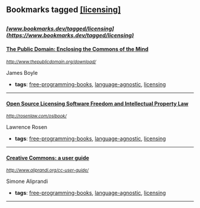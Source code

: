 ## Bookmarks tagged [[licensing]](https://www.bookmarks.dev?q=[licensing])

_<sup><sup>[www.bookmarks.dev/tagged/licensing](https://www.bookmarks.dev/tagged/licensing)</sup></sup>_
---
#### [The Public Domain: Enclosing the Commons of the Mind](http://www.thepublicdomain.org/download/)
_<sup>http://www.thepublicdomain.org/download/</sup>_

James Boyle
* **tags**: [free-programming-books](../tagged/free-programming-books.md), [language-agnostic](../tagged/language-agnostic.md), [licensing](../tagged/licensing.md)
---
#### [Open Source Licensing Software Freedom and Intellectual Property Law](http://rosenlaw.com/oslbook/)
_<sup>http://rosenlaw.com/oslbook/</sup>_

Lawrence Rosen
* **tags**: [free-programming-books](../tagged/free-programming-books.md), [language-agnostic](../tagged/language-agnostic.md), [licensing](../tagged/licensing.md)
---
#### [Creative Commons: a user guide](http://www.aliprandi.org/cc-user-guide/)
_<sup>http://www.aliprandi.org/cc-user-guide/</sup>_

Simone Aliprandi
* **tags**: [free-programming-books](../tagged/free-programming-books.md), [language-agnostic](../tagged/language-agnostic.md), [licensing](../tagged/licensing.md)
---
